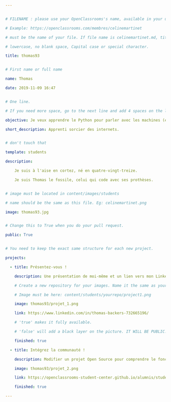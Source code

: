 ```yaml
---


# FILENAME : please use your OpenClassrooms's name, available in your url.

# Example: https://openclassrooms.com/membres/celinemartinet

# must be the name of your file. If file name is celinemartinet.md, title is celinemartinet.

# lowercase, no blank space, Capital case or special character.

title: thomas93


# First name or full name

name: Thomas

date: 2019-11-09 16:47


# One line.

# If you need more space, go to the next line and add 4 spaces on the left, as in 'description'.

objective: Je veux apprendre le Python pour parler avec les machines (et les serpents). 

short_description: Apprenti sorcier des internets.


# don't touch that

template: students

description:

    Je suis à l'aise en cortez, né en quatre-vingt-treize.

    Je suis Thomas le fossile, celui qui code avec ses prothèses.


# image must be located in content/images/students

# name should be the same as this file. Eg: celinemartinet.png

image: thomas93.jpg


# Change this to True when you do your pull request.

public: True


# You need to keep the exact same structure for each new project.

projects:

  - title: Présentez-vous !

    description: Une présentation de moi-même et un lien vers mon LinkedIn.

    # Create a new repository for your images. Name it the same as your nickname and profile picture.

    # Image must be here: content/students/yourrepo/project1.png

    image: thomas93/projet_1.png

    link: https://www.linkedin.com/in/thomas-backers-732665196/

    # 'true' makes it fully available.

    # 'false' will add a black layer on the picture. IT WILL BE PUBLIC!

    finished: true

  - title: Intégrez la communauté !

    description: Modifier un projet Open Source pour comprendre le fonctionnement de Git, de Github et des pull requests. 

    image: thomas93/projet_2.png

    link: https://openclassrooms-student-center.github.io/alumnis/students/thomas93.html

    finished: true

---
```


